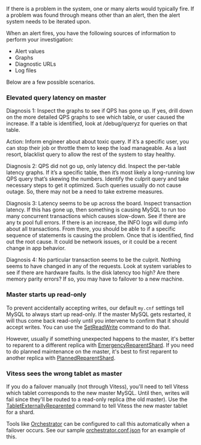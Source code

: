 If there is a problem in the system, one or many alerts would typically fire. If a problem was found through means other than an alert, then the alert system needs to be iterated upon.

When an alert fires, you have the following sources of information to perform your investigation:

* Alert values
* Graphs
* Diagnostic URLs
* Log files

Below are a few possible scenarios.

### Elevated query latency on master

Diagnosis 1: Inspect the graphs to see if QPS has gone up. If yes, drill down on the more detailed QPS graphs to see which table, or user caused the increase. If a table is identified, look at /debug/queryz for queries on that table.

Action: Inform engineer about about toxic query. If it’s a specific user, you can stop their job or throttle them to keep the load manageable. As a last resort, blacklist query to allow the rest of the system to stay healthy.

Diagnosis 2: QPS did not go up, only latency did. Inspect the per-table latency graphs. If it’s a specific table, then it’s most likely a long-running low QPS query that’s skewing the numbers. Identify the culprit query and take necessary steps to get it optimized. Such queries usually do not cause outage. So, there may not be a need to take extreme measures.

Diagnosis 3: Latency seems to be up across the board. Inspect transaction latency. If this has gone up, then something is causing MySQL to run too many concurrent transactions which causes slow-down. See if there are any tx pool full errors. If there is an increase, the INFO logs will dump info about all transactions. From there, you should be able to if a specific sequence of statements is causing the problem. Once that is identified, find out the root cause. It could be network issues, or it could be a recent change in app behavior.

Diagnosis 4: No particular transaction seems to be the culprit. Nothing seems to have changed in any of the requests. Look at system variables to see if there are hardware faults. Is the disk latency too high? Are there memory parity errors? If so, you may have to failover to a new machine.

### Master starts up read-only

To prevent accidentally accepting writes, our default `my.cnf` settings
tell MySQL to always start up read-only. If the master MySQL gets restarted,
it will thus come back read-only until you intervene to confirm that it should
accept writes. You can use the [SetReadWrite](/reference/vtctl.html#setreadwrite)
command to do that.

However, usually if something unexpected happens to the master, it's better to
reparent to a different replica with [EmergencyReparentShard](/reference/vtctl.html#emergencyreparentshard). If you need to do planned maintenance on the master,
it's best to first reparent to another replica with [PlannedReparentShard](/reference/vtctl.html#plannedreparentshard).

### Vitess sees the wrong tablet as master

If you do a failover manually (not through Vitess), you'll need to tell
Vitess which tablet corresponds to the new master MySQL. Until then,
writes will fail since they'll be routed to a read-only replica
(the old master). Use the [TabletExternallyReparented](/reference/vtctl.html#tabletexternallyreparented)
command to tell Vitess the new master tablet for a shard.

Tools like [Orchestrator](https://github.com/github/orchestrator)
can be configured to call this automatically when a failover occurs.
See our sample [orchestrator.conf.json](https://github.com/youtube/vitess/blob/1129d69282bb738c94b8af661b984b6377a759f7/docker/orchestrator/orchestrator.conf.json#L131)
for an example of this.

